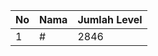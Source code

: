 | No | Nama            | Jumlah Level |
|----|-----------------|--------------|
| 1  | #    |    2846        |
